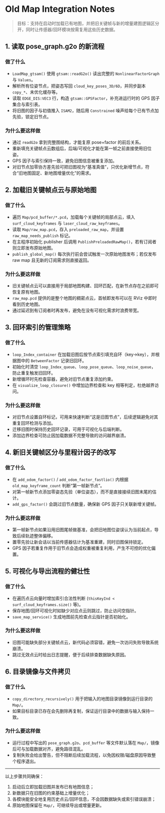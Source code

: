 # Old Map Integration Notes

> 目标：支持在启动时加载已有地图，并把旧关键帧与新的增量建图逻辑区分开，同时让传感器/回环模块按需复用这些历史数据。

## 1. 读取 pose_graph.g2o 的新流程

### 做了什么
- `LoadMap_gtsam()` 使用 `gtsam::readG2o()` 读出完整的 `NonlinearFactorGraph` 与 `Values`。
- 解析所有位姿节点，把姿态写回 `cloud_key_poses_3D/6D`，并同步副本 `copy_*`、未优化缓存等。
- 读取 `EDGE_DIS:VEC3` 行，构造 `gtsam::GPSFactor`，补充进运行时的 GPS 因子集合与索引表。
- 将旧图的因子与初值推入 `ISAM2`，随后用 `Constrained` 噪声给每个已有节点加先验，锁定旧节点。

### 为什么要这样做
- 通过 `readG2o` 拿到完整图结构，才能复原 pose+factor 的前后关系。
- 重新填充关键帧点云数组后，后端/可视化才能在第一帧之前直接使用旧位姿。
- GPS 因子与索引保持一致，避免旧图信息被重复添加。
- 对旧节点加零协方差先验可把旧图视为“基准真值”，只优化新增节点，符合“旧地图固定、新地图增量优化”的需求。

## 2. 加载旧关键帧点云与原始地图

### 做了什么
- 遍历 `Map/pcd_buffer/*.pcd`，加载每个关键帧的局部点云，填入 `surf_cloud_keyframes` 与 `laser_cloud_raw_keyframes`。
- 读取 `Map/raw_map.pcd`，存入 `preloaded_raw_map`，并设置 `raw_map_needs_publish` 标记。
- 在主程序初始化 publisher 后调用 `PublishPreloadedRawMap()`，若有订阅者则立即发布原始地图。
- `publish_global_map()` 每次执行前会尝试触发一次原始地图发布；若仅发布 raw map 且无新的订阅需求则直接返回。

### 为什么要这样做
- 旧关键帧点云可以直接用于局部地图构建、回环匹配，在新节点存在之前即可恢复原有地图。
- `raw_map.pcd` 提供的是整个地图的稠密点云，首帧即发布可以在 RViz 中即时看到历史地图。
- 通过延迟到有订阅者时再发布，避免在没有可视化需求时浪费带宽。

## 3. 回环索引的管理策略

### 做了什么
- `loop_Index_container` 在加载旧图后按节点索引填充自环（key→key），并根据图中的 `BetweenFactor` 记录旧回环。
- 初始化时清空 `loop_Index_queue`、`loop_pose_queue`、`loop_noise_queue`，防止重复触发旧回环。
- 新增循环时先检查容器，避免对旧节点重复添加约束。
- 在 `visualize_loop_closure()` 中增加边界检查和 key 相等判定，杜绝越界访问。

### 为什么要这样做
- 对旧节点设置自环标记，可用来快速判断“这是旧图节点”，后续逻辑避免对其重复回环检测与添加。
- 迁移旧图时保持历史回环记录，可用于可视化与后端判断。
- 添加边界检查可防止因加载数据不完整导致的访问越界崩溃。

## 4. 新旧关键帧区分与里程计因子的改写

### 做了什么
- 在 `add_odom_factor()` / `add_odom_factor_fastlio()` 内根据 `old_map_keyframe_count` 判断“第一帧新节点”。
- 对第一帧新节点添加零姿态先验（单位姿态），而不是直接接续旧图末尾的估计。
- `add_gps_factor()` 会跳过旧节点数量，确保新 GPS 因子只关联新增关键帧。

### 为什么要这样做
- 第一帧新节点如果沿用旧图尾帧做基准，会把旧地图位姿误认为当前起点，导致后续轨迹整体偏移。
- 置零先验让新会话以当前传感器估计为基准重建，同时旧图保持锁定。
- GPS 因子若重复作用于旧节点会造成权重被重复利用，产生不可控的优化偏置。

## 5. 可视化与导出流程的健壮性

### 做了什么
- 在遍历点云向量时增加索引合法性判断 (`thisKeyInd < surf_cloud_keyframes.size()` 等)。
- 保存地图/回环可视化时如缺少对应点云则跳过，防止访问空指针。
- `save_map_service()` 生成地图前先检查点云指针是否初始化。

### 为什么要这样做
- 旧图可能缺失部分关键帧点云，新代码必须容错，避免一次访问失败导致系统崩溃。
- 跳过无效点云时给出日志提醒，便于后续排查数据缺失原因。

## 6. 目录镜像与文件拷贝

### 做了什么
- `copy_directory_recursively()` 用于把输入的地图目录镜像到运行目录的 `Map/`。
- 如果目标目录已存在会先删除再复制，保证运行目录中的数据与输入保持一致。

### 为什么要这样做
- 运行过程中写出的 `pose_graph.g2o`、`pcd_buffer` 等文件默认落在 `Map/`，镜像后可与加载数据对齐，避免路径混乱。
- 复制失败会给出警告，但不阻断后续加载流程，以免因权限/磁盘原因导致整个程序退出。

---

以上步骤共同确保：
1. 启动后立即加载旧图并发布已有地图信息；
2. 新数据只在旧图的约束基础上增量优化；
3. 各模块能安全地复用历史点云/回环信息，不会因数据缺失或索引错误崩溃；
4. 原始地图保留在 `Map/`，可继续导出或增量更新。
